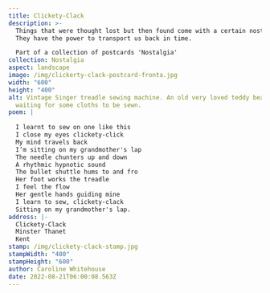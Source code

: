 ```yaml
---
title: Clickety-Clack
description: >-
  Things that were thought lost but then found come with a certain nostalgia.
  They have the power to transport us back in time.

  Part of a collection of postcards 'Nostalgia'
collection: Nostalgia
aspect: landscape
image: /img/clickerty-clack-postcard-fronta.jpg
width: "600"
height: "400"
alt: Vintage Singer treadle sewing machine. An old very loved teddy bear sits
  waiting for some cloths to be sewn.
poem: |
  
  I learnt to sew on one like this
  I close my eyes clickety-click
  My mind travels back
  I’m sitting on my grandmother's lap
  The needle chunters up and down 
  A rhythmic hypnotic sound
  The bullet shuttle hums to and fro
  Her foot works the treadle 
  I feel the flow
  Her gentle hands guiding mine 
  I learn to sew, clickety-clack
  Sitting on my grandmother's lap.
address: |-
  Clickety-Clack
  Minster Thanet
  Kent
stamp: /img/clickety-clack-stamp.jpg
stampWidth: "400"
stampHeight: "600"
author: Caroline Whitehouse
date: 2022-08-21T06:00:08.563Z
---
```

